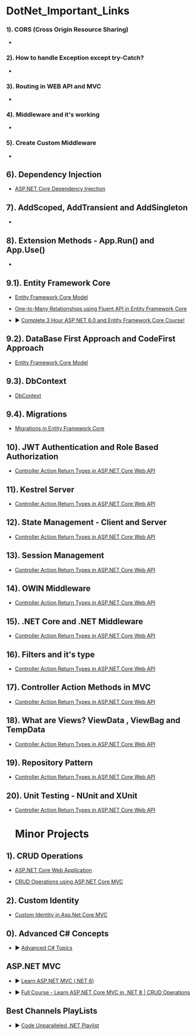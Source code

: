 # DotNet_Important_Links

### 1). CORS (Cross Origin Resource Sharing)

- 

### 2). How to handle Exception except try-Catch?

- 

### 3). Routing in WEB API and MVC

- 

### 4). Middleware and it's working

- 

### 5). Create Custom Middleware

- 

## 6). Dependency Injection

- [ASP.NET Core Dependency Injection](https://www.ezzylearning.net/tutorial/a-step-by-step-guide-to-asp-net-core-dependency-injection)

## 7). AddScoped, AddTransient and AddSingleton

- 

## 8). Extension Methods - App.Run() and App.Use()

- 

## 9.1). Entity Framework Core

- [Entity Framework Core Model](https://www.learnentityframeworkcore5.com/entity-framework-core-model)
  
- [One-to-Many Relationships using Fluent API in Entity Framework Core](https://www.entityframeworktutorial.net/efcore/configure-one-to-many-relationship-using-fluent-api-in-ef-core.aspx)

- ▶️ [Complete 3 Hour ASP NET 6.0 and Entity Framework Core Course!](https://www.youtube.com/watch?v=7d2UMAIgOLQ&list=PLwhVruPHD9rxZ9U5K6vqUFkfrjaRhwEsV&index=12)

## 9.2). DataBase First Approach and CodeFirst Approach

- [Entity Framework Core Model](https://www.learnentityframeworkcore5.com/entity-framework-core-model)
 
## 9.3). DbContext

- [DbContext](https://www.learnentityframeworkcore5.com/dbcontext)
 
## 9.4). Migrations

- [Migrations in Entity Framework Core](https://www.entityframeworktutorial.net/efcore/entity-framework-core-migration.aspx)

## 10). JWT Authentication and Role Based Authorization

- [Controller Action Return Types in ASP.NET Core Web API](https://dotnettutorials.net/lesson/controller-action-return-types-core-web-api/)

## 11). Kestrel Server

- [Controller Action Return Types in ASP.NET Core Web API](https://dotnettutorials.net/lesson/controller-action-return-types-core-web-api/)

## 12). State Management - Client and Server

- [Controller Action Return Types in ASP.NET Core Web API](https://dotnettutorials.net/lesson/controller-action-return-types-core-web-api/)

## 13). Session Management

- [Controller Action Return Types in ASP.NET Core Web API](https://dotnettutorials.net/lesson/controller-action-return-types-core-web-api/)

## 14). OWIN Middleware

- [Controller Action Return Types in ASP.NET Core Web API](https://dotnettutorials.net/lesson/controller-action-return-types-core-web-api/)

## 15). .NET Core and .NET Middleware

- [Controller Action Return Types in ASP.NET Core Web API](https://dotnettutorials.net/lesson/controller-action-return-types-core-web-api/)

## 16). Filters and it's type

- [Controller Action Return Types in ASP.NET Core Web API](https://dotnettutorials.net/lesson/controller-action-return-types-core-web-api/)

## 17). Controller Action Methods in MVC

- [Controller Action Return Types in ASP.NET Core Web API](https://dotnettutorials.net/lesson/controller-action-return-types-core-web-api/)

## 18). What are Views? ViewData , ViewBag and TempData

- [Controller Action Return Types in ASP.NET Core Web API](https://dotnettutorials.net/lesson/controller-action-return-types-core-web-api/)

## 19). Repository Pattern

- [Controller Action Return Types in ASP.NET Core Web API](https://dotnettutorials.net/lesson/controller-action-return-types-core-web-api/)

## 20). Unit Testing - NUnit and XUnit

- [Controller Action Return Types in ASP.NET Core Web API](https://dotnettutorials.net/lesson/controller-action-return-types-core-web-api/)



  # Minor Projects

## 1). CRUD Operations

- [ASP.NET Core Web Application](https://www.youtube.com/watch?v=T-e554Zt3n4)

- [CRUD Operations using ASP.NET Core MVC](https://www.youtube.com/watch?v=SfWuOFEatYc)

## 2). Custom Identity

- [Custom Identity in Asp.Net Core MVC](https://www.youtube.com/watch?v=93ssXlCPcuI&t=2158s)

## 0). Advanced C# Concepts

- ▶️ [Advanced C# Topics](https://www.youtube.com/watch?v=VT9ueWBqquU&list=PLwhVruPHD9ryiH4kN0EHYeXQXIOHLBcJX&index=1)

## ASP.NET MVC

- ▶️ [Learn ASP.NET MVC (.NET 6)](https://www.youtube.com/watch?v=H14S7x8q_vQ&list=PLqVWQ84m1Q7EiKKyOpiWSVcpG3qUmJ0Xc&index=1)

- ▶️ [Full Course - Learn ASP.NET Core MVC in .NET 8 | CRUD Operations](https://www.youtube.com/watch?v=BzlPrVB_DwA)

## Best Channels PlayLists

- ▶️ [Code Unparalleled .NET Playlist](https://www.youtube.com/@CodeUnparalleled/playlists)








 
